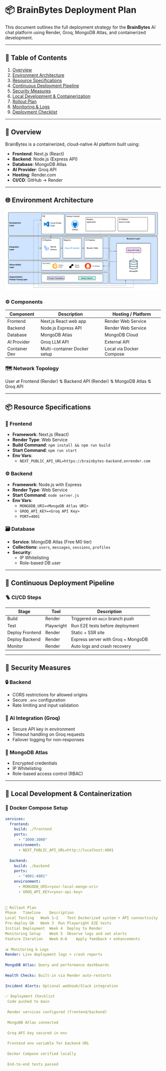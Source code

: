# 📦 BrainBytes Deployment Plan

This document outlines the full deployment strategy for the **BrainBytes** AI chat platform using Render, Groq, MongoDB Atlas, and containerized development.

---

## 🧭 Table of Contents

1. [Overview](#overview)  
2. [Environment Architecture](#environment-architecture)  
3. [Resource Specifications](#resource-specifications)  
4. [Continuous Deployment Pipeline](#continuous-deployment-pipeline)  
5. [Security Measures](#security-measures)  
6. [Local Development & Containerization](#local-development--containerization)  
7. [Rollout Plan](#rollout-plan)  
8. [Monitoring & Logs](#monitoring--logs)  
9. [Deployment Checklist](#deployment-checklist)

---

## 📌 Overview

BrainBytes is a containerized, cloud-native AI platform built using:

- **Frontend**: Next.js (React)
- **Backend**: Node.js (Express API)
- **Database**: MongoDB Atlas
- **AI Provider**: Groq API
- **Hosting**: Render.com
- **CI/CD**: GitHub → Render

---

## 🌐 Environment Architecture
![Deployment Architecture Diagram](<Deployment Architecture Diagram.png>)
### ⚙️ Components

| Component     | Description                            | Hosting / Platform     |
|---------------|----------------------------------------|-------------------------|
| Frontend      | Next.js React web app                  | Render Web Service      |
| Backend       | Node.js Express API                    | Render Web Service      |
| Database      | MongoDB Atlas                          | MongoDB Cloud           |
| AI Provider   | Groq LLM API                           | External API            |
| Container Dev | Multi-container Docker setup           | Local via Docker Compose|

### 🗺️ Network Topology

User ⇄ Frontend (Render)
⇅
Backend API (Render)
⇅
MongoDB Atlas
⇅
Groq API


---

## 📦 Resource Specifications

### 🧩 Frontend

- **Framework**: Next.js (React)
- **Render Type**: Web Service
- **Build Command**: `npm install && npm run build`
- **Start Command**: `npm run start`
- **Env Vars**:
  - `NEXT_PUBLIC_API_URL=https://brainbytes-backend.onrender.com`

### ⚙️ Backend

- **Framework**: Node.js with Express
- **Render Type**: Web Service
- **Start Command**: `node server.js`
- **Env Vars**:
  - `MONGODB_URI=<MongoDB Atlas URI>`
  - `GROQ_API_KEY=<Groq API Key>`
  - `PORT=4001`

### 🗃️ Database

- **Service**: MongoDB Atlas (Free M0 tier)
- **Collections**: `users`, `messages`, `sessions`, `profiles`
- **Security**:
  - IP Whitelisting
  - Role-based DB user

---

## 🔄 Continuous Deployment Pipeline

### 🪜 CI/CD Steps

| Stage           | Tool       | Description                          |
|----------------|------------|--------------------------------------|
| Build           | Render     | Triggered on `main` branch push      |
| Test            | Playwright | Run E2E tests before deployment      |
| Deploy Frontend | Render     | Static + SSR site                    |
| Deploy Backend  | Render     | Express server with Groq + MongoDB   |
| Monitor         | Render     | Auto logs and crash recovery         |

---

## 🔐 Security Measures

### 🔒 Backend

- CORS restrictions for allowed origins
- Secure `.env` configuration
- Rate limiting and input validation

### 🧠 AI Integration (Groq)

- Secure API key in environment
- Timeout handling on Groq requests
- Failover logging for non-responses

### 🔑 MongoDB Atlas

- Encrypted credentials
- IP Whitelisting
- Role-based access control (RBAC)

---

## 🐳 Local Development & Containerization

### 🧱 Docker Compose Setup

```yaml
services:
  frontend:
    build: ./frontend
    ports:
      - "3000:3000"
    environment:
      - NEXT_PUBLIC_API_URL=http://localhost:4001

  backend:
    build: ./backend
    ports:
      - "4001:4001"
    environment:
      - MONGODB_URI=<your-local-mongo-uri>
      - GROQ_API_KEY=<your-api-key>


📅 Rollout Plan
Phase	Timeline	Description
Local Testing	Week 1–2	Test Dockerized system + API connectivity
Pre-deploy QA	Week 3	Run Playwright E2E tests
Initial Deployment	Week 4	Deploy to Render
Monitoring Setup	Week 5	Observe logs and set alerts
Feature Iteration	Week 6–8	Apply feedback + enhancements

📊 Monitoring & Logs
Render: Live deployment logs + crash reports

MongoDB Atlas: Query and performance dashboards

Health Checks: Built-in via Render auto-restarts

Incident Alerts: Optional webhook/Slack integration

✅ Deployment Checklist
 Code pushed to main

 Render services configured (frontend/backend)

 MongoDB Atlas connected

 Groq API key secured in env

 Frontend env variable for backend URL

 Docker Compose verified locally

 End-to-end tests passed